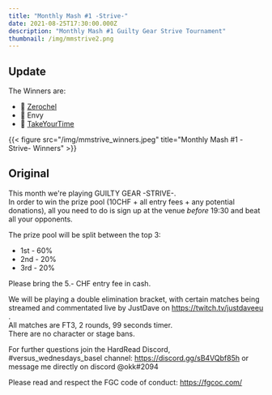 ```yaml
---
title: "Monthly Mash #1 -Strive-"
date: 2021-08-25T17:30:00.000Z
description: "Monthly Mash #1 Guilty Gear Strive Tournament"
thumbnail: /img/mmstrive2.png
---
```

## Update

The Winners are:
- 🥇 [Zerochel](https://twitter.com/Zerochel_)
- 🥈 Envy
- 🥉 [TakeYourTime](https://twitter.com/takeyourtime999)

{{< figure src="/img/mmstrive_winners.jpeg" title="Monthly Mash #1 -Strive- Winners" >}} 

## Original

This month we're playing GUILTY GEAR -STRIVE-.    
In order to win the prize pool (10CHF + all entry fees + any potential donations), all you need to do is sign up at the venue *before* 19:30 and beat all your opponents.


The prize pool will be split between the top 3:    
- 1st - 60%
- 2nd - 20%
- 3rd - 20%


Please bring the 5.- CHF entry fee in cash.


We will be playing a double elimination bracket, with certain matches being streamed and commentated live by JustDave on https://twitch.tv/justdaveeu .    
All matches are FT3, 2 rounds, 99 seconds timer.    
There are no character or stage bans.


For further questions join the HardRead Discord, #versus_wednesdays_basel channel: https://discord.gg/sB4VQbf85h
or message me directly on discord @okk#2094


Please read and respect the FGC code of conduct: https://fgcoc.com/